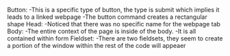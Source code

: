 Button: 
	-This is a specific type of button, the type is submit which implies it leads to a linked webpage
	-The button command creates a rectangular shape
Head:
	-Noticed that there was no specific name for the webpage tab
Body:
	-The entire context of the page is inside of the body. 
	-It is all contained within form
Fieldset:
	-There are two fieldsets, they seem to create a portion of the window within the rest of the code will appeaer
